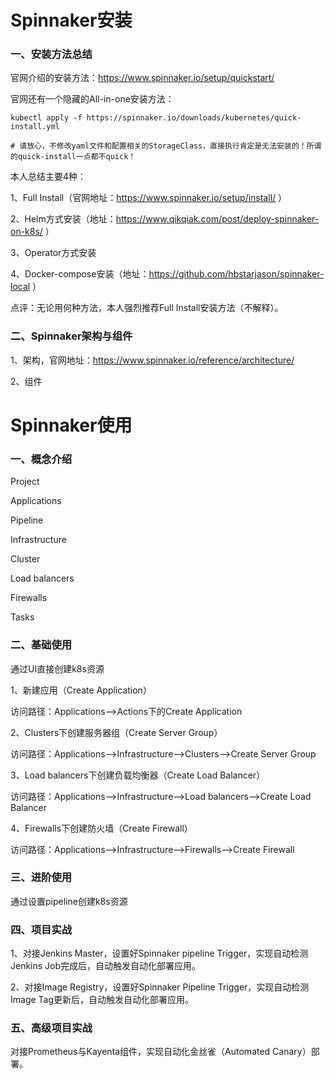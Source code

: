 # Spinnaker安装

### 一、安装方法总结

官网介绍的安装方法：https://www.spinnaker.io/setup/quickstart/

官网还有一个隐藏的All-in-one安装方法：

```
kubectl apply -f https://spinnaker.io/downloads/kubernetes/quick-install.yml

# 请放心，不修改yaml文件和配置相关的StorageClass，直接执行肯定是无法安装的！所谓的quick-install一点都不quick！
```

本人总结主要4种：

1、Full Install（官网地址：https://www.spinnaker.io/setup/install/ ）

2、Helm方式安装（地址：https://www.qikqiak.com/post/deploy-spinnaker-on-k8s/ ）

3、Operator方式安装

4、Docker-compose安装（地址：https://github.com/hbstarjason/spinnaker-local ）

点评：无论用何种方法，本人强烈推荐Full Install安装方法（不解释）。



### 二、Spinnaker架构与组件

1、架构，官网地址：https://www.spinnaker.io/reference/architecture/

2、组件



# Spinnaker使用

### 一、概念介绍

Project

Applications

Pipeline

Infrastructure

Cluster

Load balancers

Firewalls

Tasks

### 二、基础使用

通过UI直接创建k8s资源

1、新建应用（Create Application）

访问路径：Applications—>Actions下的Create Application

2、Clusters下创建服务器组（Create Server Group）

访问路径：Applications—>Infrastructure—>Clusters—>Create Server Group

3、Load balancers下创建负载均衡器（Create Load Balancer）

访问路径：Applications—>Infrastructure—>Load balancers—>Create Load Balancer

4、Firewalls下创建防火墙（Create Firewall）

访问路径：Applications—>Infrastructure—>Firewalls—>Create Firewall

### 三、进阶使用

通过设置pipeline创建k8s资源

### 四、项目实战

1、对接Jenkins Master，设置好Spinnaker pipeline Trigger，实现自动检测Jenkins Job完成后，自动触发自动化部署应用。

2、对接Image Registry，设置好Spinnaker Pipeline Trigger，实现自动检测Image Tag更新后，自动触发自动化部署应用。

### 五、高级项目实战

对接Prometheus与Kayenta组件，实现自动化金丝雀（Automated Canary）部署。
